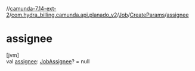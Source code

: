 //[camunda-7.14-ext-2](../../../../index.md)/[com.hydra_billing.camunda.api.planado_v2](../../index.md)/[Job](../index.md)/[CreateParams](index.md)/[assignee](assignee.md)

# assignee

[jvm]\
val [assignee](assignee.md): [JobAssignee](../../../com.hydra_billing.camunda.api.planado_v2.common_types.job/-job-assignee/index.md)? = null
